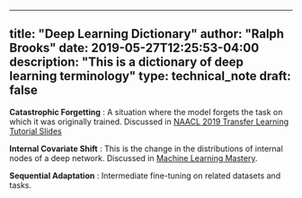 
---
title: "Deep Learning Dictionary"
author: "Ralph Brooks"
date: 2019-05-27T12:25:53-04:00
description: "This is a dictionary of deep learning terminology"
type: technical_note
draft: false
---


**Catastrophic Forgetting** : A situation where the model forgets the task on which it was originally trained.
Discussed in [NAACL 2019 Transfer Learning Tutorial Slides](https://docs.google.com/presentation/d/1fIhGikFPnb7G5kr58OvYC3GN4io7MznnM0aAgadvJfc/edit#slide=id.g5a24b37ba6_3_865)


**Internal Covariate Shift** : This is the change in the distributions of internal nodes of a deep network. Discussed in 
[Machine Learning Mastery](https://machinelearningmastery.com/batch-normalization-for-training-of-deep-neural-networks/).


**Sequential Adaptation** : Intermediate fine-tuning on related datasets and tasks. 

